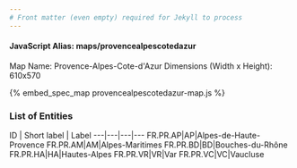```yaml
---
# Front matter (even empty) required for Jekyll to process
---
```


#### JavaScript Alias: maps/provencealpescotedazur

Map Name: Provence-Alpes-Cote-d'Azur
Dimensions (Width x Height): 610x570



{% embed_spec_map provencealpescotedazur-map.js %}

### List of Entities

ID | Short label | Label
---|---|---|---
FR.PR.AP|AP|Alpes-de-Haute-Provence
FR.PR.AM|AM|Alpes-Maritimes
FR.PR.BD|BD|Bouches-du-Rhône
FR.PR.HA|HA|Hautes-Alpes
FR.PR.VR|VR|Var
FR.PR.VC|VC|Vaucluse